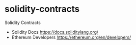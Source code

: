 # solidity-contracts
Solidity Contracts

- Solidity Docs https://docs.soliditylang.org/
- Ethereum Developers https://ethereum.org/en/developers/
